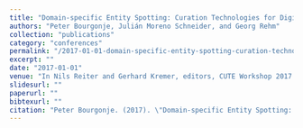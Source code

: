 ```yaml
---
title: "Domain-specific Entity Spotting: Curation Technologies for Digital Humanities and Text Analytics"
authors: "Peter Bourgonje, Julián Moreno Schneider, and Georg Rehm"
collection: "publications"
category: "conferences"
permalink: "/2017-01-01-domain-specific-entity-spotting-curation-technologies-for-digital-humanities-and-text-analytics"
excerpt: ""
date: "2017-01-01"
venue: "In Nils Reiter and Gerhard Kremer, editors, CUTE Workshop 2017 - CRETA Unshared Task zu Entitätenreferenzen. Workshop bei DHd2017, Berne, Switzerland, February 2017."
slidesurl: ""
paperurl: ""
bibtexurl: ""
citation: "Peter Bourgonje. (2017). \"Domain-specific Entity Spotting: Curation Technologies for Digital Humanities and Text Analytics.\" *In Nils Reiter and Gerhard Kremer, editors, CUTE Workshop 2017 - CRETA Unshared Task zu Entitätenreferenzen. Workshop bei DHd2017, Berne, Switzerland, February 2017.*."
---
```


